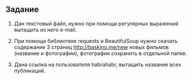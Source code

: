 <h2>Задание</h2>

1) Дан текстовый файл, нужно при помощи регулярных выражений вытащить из него e-mail.

2) При помощи библиотеке requests и BeautifulSoup нужно скачать содержание 3 страниц 
http://baskino.me/new новых фильмов (название и фотографии), фотографии сохранить в отдельной
папке.

3) Дана ссылка на пользователя habrahabr, вытащить название всех публикаций. 